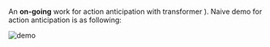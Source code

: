 An **on-going** work for action anticipation with transformer ). Naive demo for action anticipation is as following: 

![demo](./assets/demo.gif)